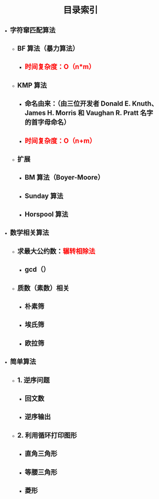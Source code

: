 # <div style="text-align:center">目录索引<div>

- ## 字符窜匹配算法

  - ## BF 算法（暴力算法）
    - ## <span style="color:red">时间复杂度：O（n\*m）<span>
  - ## KMP 算法
    - ## 命名由来：（由三位开发者 Donald E. Knuth、James H. Morris 和 Vaughan R. Pratt 名字的首字母命名）
    - ## <span style="color:red">时间复杂度：O（n+m）<span>
  - ## 扩展
    - ## BM 算法（Boyer-Moore）
    - ## Sunday 算法
    - ## Horspool 算法

- ## 数学相关算法

  - ## 求最大公约数：<span style="color:red">辗转相除法<span>
    - ## gcd（）
  - ## 质数（素数）相关
    - ## 朴素筛
    - ## 埃氏筛
    - ## 欧拉筛

- ## 简单算法
  - ## 1. 逆序问题
    - ## 回文数
    - ## 逆序输出
  - ## 2. 利用循环打印图形
    - ## 直角三角形
    - ## 等腰三角形
    - ## 菱形
